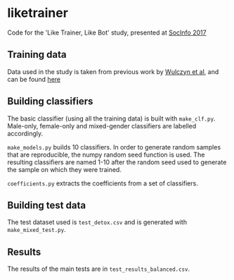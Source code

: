 # liketrainer
Code for the 'Like Trainer, Like Bot' study, presented at [SocInfo 2017](socinfo2017.oii.ox.ac.uk)

## Training data

Data used in the study is taken from previous work by [Wulczyn et al](https://arxiv.org/abs/1610.08914), and can be found [here](https://meta.wikimedia.org/wiki/Research:Detox/Data_Release)

## Building classifiers

The basic classifier (using all the training data) is built with `make_clf.py`. Male-only, female-only and mixed-gender classifiers are labelled accordingly.

`make_models.py` builds 10 classifiers. In order to generate random samples that are reproducible, the numpy random seed function is used. The resulting classifiers are named 1-10 after the random seed used to generate the sample on which they were trained.

`coefficients.py` extracts the coefficients from a set of classifiers.

## Building test data

The test dataset used is `test_detox.csv` and is generated with `make_mixed_test.py`.

## Results

The results of the main tests are in `test_results_balanced.csv`.
